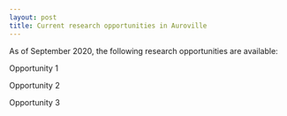 ```yaml
---
layout: post
title: Current research opportunities in Auroville
---
```


As of September 2020, the following research opportunities are available:

Opportunity 1

Opportunity 2

Opportunity 3
